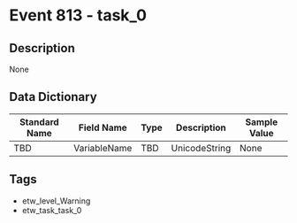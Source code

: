 # Event 813 - task_0

## Description
None

## Data Dictionary
|Standard Name|Field Name|Type|Description|Sample Value|
|---|---|---|---|---|
|TBD|VariableName|TBD|UnicodeString|None|None|

## Tags
* etw_level_Warning
* etw_task_task_0